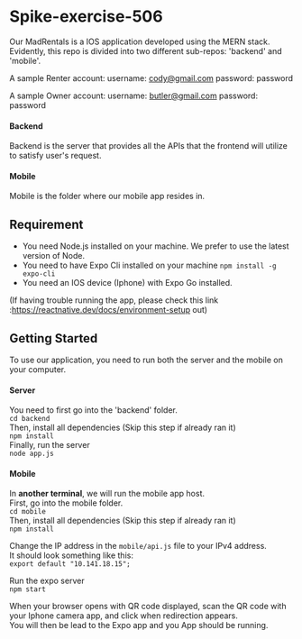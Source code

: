 # Spike-exercise-506

Our MadRentals is a IOS application developed using the MERN stack. Evidently, this repo is divided into two different sub-repos: 'backend' and 'mobile'.


A sample Renter account: 
username: cody@gmail.com
password: password

A sample Owner account:
username: butler@gmail.com
password: password


#### Backend 
Backend is the server that provides all the APIs that the frontend will utilize to satisfy user's request.
#### Mobile
Mobile is the folder where our mobile app resides in. 


## Requirement
- You need Node.js installed on your machine. We prefer to use the latest version of Node. 
- You need to have Expo Cli installed on your machine
   `npm install -g expo-cli`
- You need an IOS device (Iphone) with Expo Go installed.

(If having trouble running the app, please check this link :https://reactnative.dev/docs/environment-setup out)



## Getting Started

To use our application, you need to run both the server and the mobile on your computer.

#### Server
You need to first go into the 'backend' folder.\
`cd backend`\
Then, install all dependencies (Skip this step if already ran it)\
`npm install` \
Finally, run the server\
`node app.js`

#### Mobile
In **another terminal**, we will run the mobile app host.\
First, go into the mobile folder.\
`cd mobile`\
Then, install all dependencies (Skip this step if already ran it)\
`npm install` 

Change the IP address in the `mobile/api.js`  file to your IPv4 address.\
It should look something like this:\
`export default "10.141.18.15";`

Run the expo server\
`npm start`

When your browser opens with QR code displayed, scan the QR code with your Iphone camera app, and click when redirection appears.\
You will then be lead to the Expo app and you App should be running.
